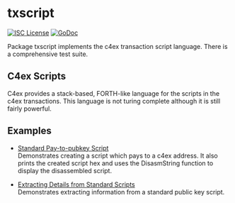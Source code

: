 txscript
========

[![ISC License](http://img.shields.io/badge/license-ISC-blue.svg)](https://choosealicense.com/licenses/isc/)
[![GoDoc](https://godoc.org/github.com/c4ei/yunseokyeol/txscript?status.png)](http://godoc.org/github.com/c4ei/yunseokyeol/txscript)

Package txscript implements the c4ex transaction script language. There is
a comprehensive test suite.

## C4ex Scripts

C4ex provides a stack-based, FORTH-like language for the scripts in
the c4ex transactions. This language is not turing complete
although it is still fairly powerful. 

## Examples

* [Standard Pay-to-pubkey Script](http://godoc.org/github.com/c4ei/yunseokyeol/txscript#example-PayToAddrScript)  
  Demonstrates creating a script which pays to a c4ex address. It also
  prints the created script hex and uses the DisasmString function to display
  the disassembled script.

* [Extracting Details from Standard Scripts](http://godoc.org/github.com/c4ei/yunseokyeol/txscript#example-ExtractPkScriptAddrs)  
  Demonstrates extracting information from a standard public key script.
